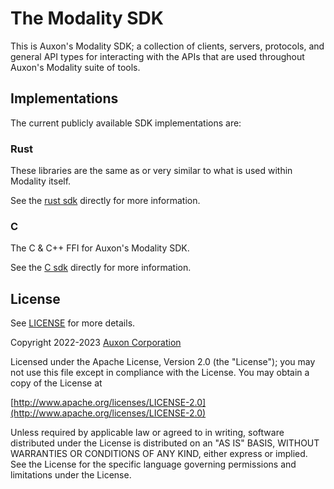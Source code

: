 # The Modality SDK

This is Auxon's Modality SDK; a collection of clients, servers,
protocols, and general API types for interacting with the APIs that are
used throughout Auxon's Modality suite of tools.


## Implementations

The current publicly available SDK implementations are:

### Rust

These libraries are the same as or very similar to what is used within
Modality itself.

See the [rust sdk](./client-libraries/rust/) directly for more
information.

### C

The C & C++ FFI for Auxon's Modality SDK.

See the [C sdk](./client-libraries/c/) directly for more
information.

## License

See [LICENSE](./LICENSE) for more details.

Copyright 2022-2023 [Auxon Corporation](https://auxon.io)

Licensed under the Apache License, Version 2.0 (the "License");
you may not use this file except in compliance with the License.
You may obtain a copy of the License at

[http://www.apache.org/licenses/LICENSE-2.0](http://www.apache.org/licenses/LICENSE-2.0)

Unless required by applicable law or agreed to in writing, software
distributed under the License is distributed on an "AS IS" BASIS,
WITHOUT WARRANTIES OR CONDITIONS OF ANY KIND, either express or implied.
See the License for the specific language governing permissions and
limitations under the License.
